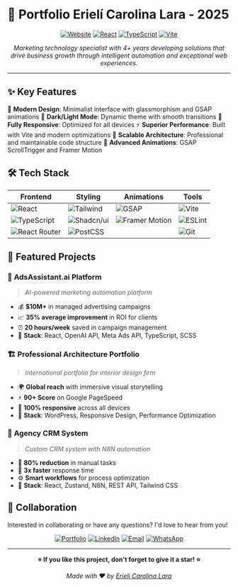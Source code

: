 # 🚀 Portfolio Erielí Carolina Lara - 2025

<div align="center">

[![Website](https://img.shields.io/badge/Website-Live-brightgreen?style=for-the-badge&logo=vercel)](https://erielilara.dev)
[![React](https://img.shields.io/badge/React-19.1.0-61DAFB?style=for-the-badge&logo=react)](https://reactjs.org)
[![TypeScript](https://img.shields.io/badge/TypeScript-5.8.3-3178C6?style=for-the-badge&logo=typescript)](https://typescriptlang.org)
[![Vite](https://img.shields.io/badge/Vite-5.4.1-646CFF?style=for-the-badge&logo=vite)](https://vitejs.dev)

_Marketing technology specialist with 4+ years developing solutions that drive business growth through intelligent automation and exceptional web experiences._

</div>

---

## ✨ **Key Features**

🎨 **Modern Design**: Minimalist interface with glassmorphism and GSAP animations
🌙 **Dark/Light Mode**: Dynamic theme with smooth transitions
📱 **Fully Responsive**: Optimized for all devices
⚡ **Superior Performance**: Built with Vite and modern optimizations
🎯 **Scalable Architecture**: Professional and maintainable code structure
🚀 **Advanced Animations**: GSAP ScrollTrigger and Framer Motion

## 🛠️ **Tech Stack**

<div align="center">

| **Frontend**                                                                                                             | **Styling**                                                                                                          | **Animations**                                                                                                       | **Tools**                                                                                            |
| ------------------------------------------------------------------------------------------------------------------------ | -------------------------------------------------------------------------------------------------------------------- | -------------------------------------------------------------------------------------------------------------------- | ---------------------------------------------------------------------------------------------------- |
| ![React](https://img.shields.io/badge/-React-61DAFB?style=flat-square&logo=react&logoColor=white)                        | ![Tailwind](https://img.shields.io/badge/-Tailwind%20CSS-38B2AC?style=flat-square&logo=tailwind-css&logoColor=white) | ![GSAP](https://img.shields.io/badge/-GSAP-88CE02?style=flat-square&logo=greensock&logoColor=white)                  | ![Vite](https://img.shields.io/badge/-Vite-646CFF?style=flat-square&logo=vite&logoColor=white)       |
| ![TypeScript](https://img.shields.io/badge/-TypeScript-3178C6?style=flat-square&logo=typescript&logoColor=white)         | ![Shadcn/ui](https://img.shields.io/badge/-Shadcn%2Fui-000000?style=flat-square&logo=shadcnui&logoColor=white)       | ![Framer Motion](https://img.shields.io/badge/-Framer%20Motion-0055FF?style=flat-square&logo=framer&logoColor=white) | ![ESLint](https://img.shields.io/badge/-ESLint-4B32C3?style=flat-square&logo=eslint&logoColor=white) |
| ![React Router](https://img.shields.io/badge/-React%20Router-CA4245?style=flat-square&logo=react-router&logoColor=white) | ![PostCSS](https://img.shields.io/badge/-PostCSS-DD3A0A?style=flat-square&logo=postcss&logoColor=white)              |                                                                                                                      | ![Git](https://img.shields.io/badge/-Git-F05032?stack=flat-square&logo=git&logoColor=white)          |

</div>

## 🎯 **Featured Projects**

### 🤖 **AdsAssistant.ai Platform**

> _AI-powered marketing automation platform_

- 💰 **$10M+** in managed advertising campaigns
- 📈 **35% average improvement** in ROI for clients
- ⏰ **20 hours/week** saved in campaign management
- 🔧 **Stack**: React, OpenAI API, Meta Ads API, TypeScript, SCSS

### 🏗️ **Professional Architecture Portfolio**

> _International portfolio for interior design firm_

- 🌍 **Global reach** with immersive visual storytelling
- ⚡ **90+ Score** on Google PageSpeed
- 📱 **100% responsive** across all devices
- 🔧 **Stack**: WordPress, Responsive Design, Performance Optimization

### 🏢 **Agency CRM System**

> _Custom CRM system with N8N automation_

- 🤖 **80% reduction** in manual tasks
- 🚀 **3x faster** response time
- ⚙️ **Smart workflows** for process optimization
- 🔧 **Stack**: React, Zustand, N8N, REST API, Tailwind CSS

## 🤝 **Collaboration**

Interested in collaborating or have any questions? I'd love to hear from you!

<div align="center">

[![Portfolio](https://img.shields.io/badge/🌐_Portfolio-Visit-10B981?style=for-the-badge)](https://erielilara.dev)
[![LinkedIn](https://img.shields.io/badge/LinkedIn-Connect-0A66C2?style=for-the-badge&logo=linkedin)](https://linkedin.com/in/erielilara)
[![Email](https://img.shields.io/badge/Email-Contact-EA4335?style=for-the-badge&logo=gmail)](mailto:erieli.larad@gmail.com)
[![WhatsApp](https://img.shields.io/badge/WhatsApp-Chat-25D366?style=for-the-badge&logo=whatsapp)](https://wa.me/573172395603)

</div>

---

<div align="center">

**⭐ If you like this project, don't forget to give it a star! ⭐**

_Made with ❤️ by [Erielí Carolina Lara](https://github.com/erielilara)_

</div>

